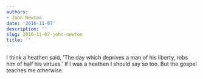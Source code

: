 ```yaml
---
authors:
- John Newton
date: '2016-11-07'
description: ''
slug: 2016-11-07-john-newton
title: ''
---
```

I think a heathen said, 'The day which deprives a man of his liberty, robs him of half his virtues.' If I was a heathen I should say so too. But the gospel teaches me otherwise.



